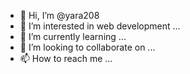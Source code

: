 - 👋 Hi, I’m @yara208
- 👀 I’m interested in web development ...
- 🌱 I’m currently learning ...
- 💞️ I’m looking to collaborate on ...
- 📫 How to reach me ...

<!---
yara208/yara208 is a ✨ special ✨ repository because its `README.md` (this file) appears on your GitHub profile.
You can click the Preview link to take a look at your changes.
--->
